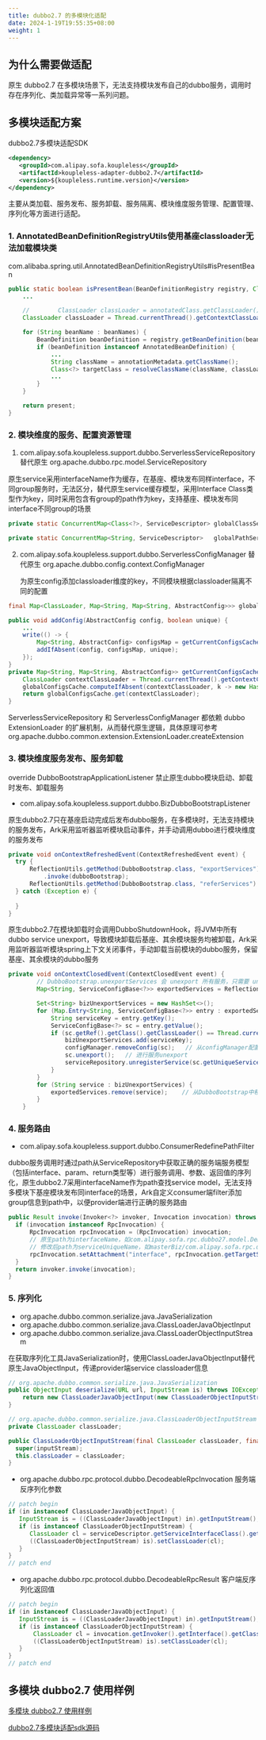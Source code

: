 ```yaml
---
title: dubbo2.7 的多模块化适配
date: 2024-1-19T19:55:35+08:00
weight: 1
---
```


## 为什么需要做适配
原生 dubbo2.7 在多模块场景下，无法支持模块发布自己的dubbo服务，调用时存在序列化、类加载异常等一系列问题。

## 多模块适配方案

dubbo2.7多模块适配SDK
```xml
<dependency>
   <groupId>com.alipay.sofa.koupleless</groupId>
   <artifactId>koupleless-adapter-dubbo2.7</artifactId>
   <version>${koupleless.runtime.version}</version>
</dependency>
```

主要从类加载、服务发布、服务卸载、服务隔离、模块维度服务管理、配置管理、序列化等方面进行适配。

### 1. AnnotatedBeanDefinitionRegistryUtils使用基座classloader无法加载模块类
com.alibaba.spring.util.AnnotatedBeanDefinitionRegistryUtils#isPresentBean

```java
public static boolean isPresentBean(BeanDefinitionRegistry registry, Class<?> annotatedClass) {
    ...

    //        ClassLoader classLoader = annotatedClass.getClassLoader(); // 原生逻辑
    ClassLoader classLoader = Thread.currentThread().getContextClassLoader();   // 改为使用tccl加载类

    for (String beanName : beanNames) {
        BeanDefinition beanDefinition = registry.getBeanDefinition(beanName);
        if (beanDefinition instanceof AnnotatedBeanDefinition) {
            ...
            String className = annotationMetadata.getClassName();
            Class<?> targetClass = resolveClassName(className, classLoader);
            ...
        }
    }

    return present;
}
```

### 2. 模块维度的服务、配置资源管理
1. com.alipay.sofa.koupleless.support.dubbo.ServerlessServiceRepository 替代原生 org.apache.dubbo.rpc.model.ServiceRepository
   
原生service采用interfaceName作为缓存，在基座、模块发布同样interface，不同group服务时，无法区分，替代原生service缓存模型，采用Interface Class类型作为key，同时采用包含有group的path作为key，支持基座、模块发布同interface不同group的场景
```java
private static ConcurrentMap<Class<?>, ServiceDescriptor> globalClassServices = new ConcurrentHashMap<>();

private static ConcurrentMap<String, ServiceDescriptor>   globalPathServices  = new ConcurrentHashMap<>();
```
  
2. com.alipay.sofa.koupleless.support.dubbo.ServerlessConfigManager 替代原生 org.apache.dubbo.config.context.ConfigManager 
    
    为原生config添加classloader维度的key，不同模块根据classloader隔离不同的配置
    
```java
final Map<ClassLoader, Map<String, Map<String, AbstractConfig>>> globalConfigsCache = new HashMap<>();

public void addConfig(AbstractConfig config, boolean unique) {
    ...
    write(() -> {
        Map<String, AbstractConfig> configsMap = getCurrentConfigsCache().computeIfAbsent(getTagName(config.getClass()), type -> newMap());
        addIfAbsent(config, configsMap, unique);
    });
}
private Map<String, Map<String, AbstractConfig>> getCurrentConfigsCache() {
    ClassLoader contextClassLoader = Thread.currentThread().getContextClassLoader();   // 根据当前线程classloader隔离不同配置缓存
    globalConfigsCache.computeIfAbsent(contextClassLoader, k -> new HashMap<>());
    return globalConfigsCache.get(contextClassLoader);
}
```

ServerlessServiceRepository 和 ServerlessConfigManager 都依赖 dubbo ExtensionLoader 的扩展机制，从而替代原生逻辑，具体原理可参考 org.apache.dubbo.common.extension.ExtensionLoader.createExtension

### 3. 模块维度服务发布、服务卸载
override DubboBootstrapApplicationListener 禁止原生dubbo模块启动、卸载时发布、卸载服务

- com.alipay.sofa.koupleless.support.dubbo.BizDubboBootstrapListener

原生dubbo2.7只在基座启动完成后发布dubbo服务，在多模块时，无法支持模块的服务发布，Ark采用监听器监听模块启动事件，并手动调用dubbo进行模块维度的服务发布

```java
private void onContextRefreshedEvent(ContextRefreshedEvent event) {
  try {
      ReflectionUtils.getMethod(DubboBootstrap.class, "exportServices")
          .invoke(dubboBootstrap);
      ReflectionUtils.getMethod(DubboBootstrap.class, "referServices").invoke(dubboBootstrap);
  } catch (Exception e) {
      
  }
}
```

原生dubbo2.7在模块卸载时会调用DubboShutdownHook，将JVM中所有dubbo service unexport，导致模块卸载后基座、其余模块服务均被卸载，Ark采用监听器监听模块spring上下文关闭事件，手动卸载当前模块的dubbo服务，保留基座、其余模块的dubbo服务

```java
private void onContextClosedEvent(ContextClosedEvent event) {
        // DubboBootstrap.unexportServices 会 unexport 所有服务，只需要 unexport 当前 biz 的服务即可
        Map<String, ServiceConfigBase<?>> exportedServices = ReflectionUtils.getField(dubboBootstrap, DubboBootstrap.class, "exportedServices");

        Set<String> bizUnexportServices = new HashSet<>();
        for (Map.Entry<String, ServiceConfigBase<?>> entry : exportedServices.entrySet()) {
            String serviceKey = entry.getKey();
            ServiceConfigBase<?> sc = entry.getValue();
            if (sc.getRef().getClass().getClassLoader() == Thread.currentThread().getContextClassLoader()) {   // 根据ref服务实现的类加载器区分模块服务
                bizUnexportServices.add(serviceKey);
                configManager.removeConfig(sc);   // 从configManager配置管理中移除服务配置
                sc.unexport();   // 进行服务unexport
                serviceRepository.unregisterService(sc.getUniqueServiceName());   // 从serviceRepository服务管理中移除配置
            }
        }
        for (String service : bizUnexportServices) {
            exportedServices.remove(service);    // 从DubboBootstrap中移除该service
        }
    }
```

### 4. 服务路由
- com.alipay.sofa.koupleless.support.dubbo.ConsumerRedefinePathFilter

dubbo服务调用时通过path从ServiceRepository中获取正确的服务端服务模型（包括interface、param、return类型等）进行服务调用、参数、返回值的序列化，原生dubbo2.7采用interfaceName作为path查找service model，无法支持多模块下基座模块发布同interface的场景，Ark自定义consumer端filter添加group信息到path中，以便provider端进行正确的服务路由

```java
public Result invoke(Invoker<?> invoker, Invocation invocation) throws RpcException {
  if (invocation instanceof RpcInvocation) {
      RpcInvocation rpcInvocation = (RpcInvocation) invocation;
      // 原生path为interfaceName，如com.alipay.sofa.rpc.dubbo27.model.DemoService
      // 修改后path为serviceUniqueName，如masterBiz/com.alipay.sofa.rpc.dubbo27.model.DemoService
      rpcInvocation.setAttachment("interface", rpcInvocation.getTargetServiceUniqueName());   // 原生path为interfaceName，如
  }
  return invoker.invoke(invocation);
}
```

### 5. 序列化
- org.apache.dubbo.common.serialize.java.JavaSerialization
- org.apache.dubbo.common.serialize.java.ClassLoaderJavaObjectInput
- org.apache.dubbo.common.serialize.java.ClassLoaderObjectInputStream

在获取序列化工具JavaSerialization时，使用ClassLoaderJavaObjectInput替代原生JavaObjectInput，传递provider端service classloader信息

```java
// org.apache.dubbo.common.serialize.java.JavaSerialization
public ObjectInput deserialize(URL url, InputStream is) throws IOException {
    return new ClassLoaderJavaObjectInput(new ClassLoaderObjectInputStream(null, is));   // 使用ClassLoaderJavaObjectInput替代原生JavaObjectInput，传递provider端service classloader信息
}

// org.apache.dubbo.common.serialize.java.ClassLoaderObjectInputStream
private ClassLoader classLoader;

public ClassLoaderObjectInputStream(final ClassLoader classLoader, final InputStream inputStream) {
  super(inputStream);
  this.classLoader = classLoader;
}
```

- org.apache.dubbo.rpc.protocol.dubbo.DecodeableRpcInvocation 服务端反序列化参数

```java
// patch begin
if (in instanceof ClassLoaderJavaObjectInput) {
   InputStream is = ((ClassLoaderJavaObjectInput) in).getInputStream();
   if (is instanceof ClassLoaderObjectInputStream) {
      ClassLoader cl = serviceDescriptor.getServiceInterfaceClass().getClassLoader();  // 设置provider端service classloader信息到ClassLoaderObjectInputStream中
      ((ClassLoaderObjectInputStream) is).setClassLoader(cl);
   }
}
// patch end
```
- org.apache.dubbo.rpc.protocol.dubbo.DecodeableRpcResult 客户端反序列化返回值

```java
// patch begin
if (in instanceof ClassLoaderJavaObjectInput) {
   InputStream is = ((ClassLoaderJavaObjectInput) in).getInputStream();
   if (is instanceof ClassLoaderObjectInputStream) {
       ClassLoader cl = invocation.getInvoker().getInterface().getClassLoader(); // 设置consumer端service classloader信息到ClassLoaderObjectInputStream中
       ((ClassLoaderObjectInputStream) is).setClassLoader(cl);
   }
}
// patch end
```

## 多模块 dubbo2.7 使用样例

[多模块 dubbo2.7 使用样例](https://github.com/koupleless/koupleless/tree/main/samples/dubbo-samples/rpc/dubbo27/README.md)

[dubbo2.7多模块适配sdk源码](https://github.com/koupleless/koupleless/tree/main/koupleless-runtime/koupleless-adapter-ext/koupleless-adapter-dubbo2.7)

